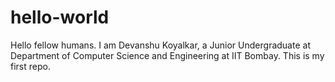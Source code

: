 # hello-world
Hello fellow humans. I am Devanshu Koyalkar, a Junior Undergraduate at Department of Computer Science and Engineering at IIT Bombay. This is my first repo.

